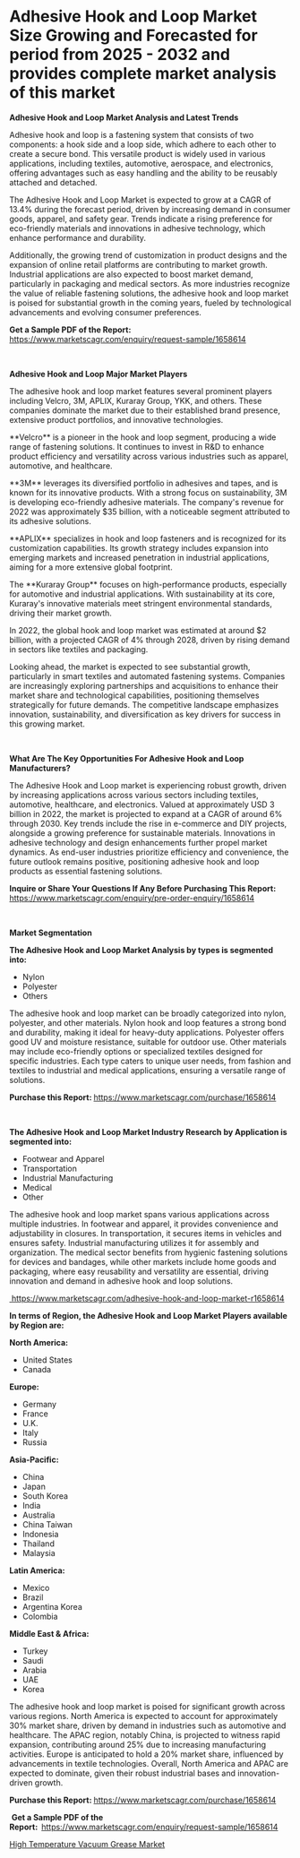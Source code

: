 <p><h1>Adhesive Hook and Loop Market Size Growing and Forecasted for period from 2025 - 2032 and provides complete market analysis of this market</h1></p><p><strong>Adhesive Hook and Loop Market Analysis and Latest Trends</strong></p>
<p><p>Adhesive hook and loop is a fastening system that consists of two components: a hook side and a loop side, which adhere to each other to create a secure bond. This versatile product is widely used in various applications, including textiles, automotive, aerospace, and electronics, offering advantages such as easy handling and the ability to be reusably attached and detached.</p><p>The Adhesive Hook and Loop Market is expected to grow at a CAGR of 13.4% during the forecast period, driven by increasing demand in consumer goods, apparel, and safety gear. Trends indicate a rising preference for eco-friendly materials and innovations in adhesive technology, which enhance performance and durability. </p><p>Additionally, the growing trend of customization in product designs and the expansion of online retail platforms are contributing to market growth. Industrial applications are also expected to boost market demand, particularly in packaging and medical sectors. As more industries recognize the value of reliable fastening solutions, the adhesive hook and loop market is poised for substantial growth in the coming years, fueled by technological advancements and evolving consumer preferences.</p></p>
<p><strong>Get a Sample PDF of the Report:&nbsp;</strong> <a href="https://www.marketscagr.com/enquiry/request-sample/1658614?utm_campaign=3191&utm_medium=2&utm_source=Github&utm_content=ia&utm_term=31032025&utm_id=adhesive-hook-and-loop">https://www.marketscagr.com/enquiry/request-sample/1658614</a></p>
<p>&nbsp;</p>
<p><strong>Adhesive Hook and Loop Major Market Players</strong></p>
<p><p>The adhesive hook and loop market features several prominent players including Velcro, 3M, APLIX, Kuraray Group, YKK, and others. These companies dominate the market due to their established brand presence, extensive product portfolios, and innovative technologies.</p><p>**Velcro** is a pioneer in the hook and loop segment, producing a wide range of fastening solutions. It continues to invest in R&D to enhance product efficiency and versatility across various industries such as apparel, automotive, and healthcare.</p><p>**3M** leverages its diversified portfolio in adhesives and tapes, and is known for its innovative products. With a strong focus on sustainability, 3M is developing eco-friendly adhesive materials. The company's revenue for 2022 was approximately $35 billion, with a noticeable segment attributed to its adhesive solutions.</p><p>**APLIX** specializes in hook and loop fasteners and is recognized for its customization capabilities. Its growth strategy includes expansion into emerging markets and increased penetration in industrial applications, aiming for a more extensive global footprint.</p><p>The **Kuraray Group** focuses on high-performance products, especially for automotive and industrial applications. With sustainability at its core, Kuraray's innovative materials meet stringent environmental standards, driving their market growth.</p><p>In 2022, the global hook and loop market was estimated at around $2 billion, with a projected CAGR of 4% through 2028, driven by rising demand in sectors like textiles and packaging.</p><p>Looking ahead, the market is expected to see substantial growth, particularly in smart textiles and automated fastening systems. Companies are increasingly exploring partnerships and acquisitions to enhance their market share and technological capabilities, positioning themselves strategically for future demands. The competitive landscape emphasizes innovation, sustainability, and diversification as key drivers for success in this growing market.</p></p>
<p>&nbsp;</p>
<p><strong>What Are The Key Opportunities For Adhesive Hook and Loop Manufacturers?</strong></p>
<p><p>The Adhesive Hook and Loop market is experiencing robust growth, driven by increasing applications across various sectors including textiles, automotive, healthcare, and electronics. Valued at approximately USD 3 billion in 2022, the market is projected to expand at a CAGR of around 6% through 2030. Key trends include the rise in e-commerce and DIY projects, alongside a growing preference for sustainable materials. Innovations in adhesive technology and design enhancements further propel market dynamics. As end-user industries prioritize efficiency and convenience, the future outlook remains positive, positioning adhesive hook and loop products as essential fastening solutions.</p></p>
<p><strong>Inquire or Share Your Questions If Any Before Purchasing This Report:</strong> <a href="https://www.marketscagr.com/enquiry/pre-order-enquiry/1658614?utm_campaign=3191&utm_medium=2&utm_source=Github&utm_content=ia&utm_term=31032025&utm_id=adhesive-hook-and-loop">https://www.marketscagr.com/enquiry/pre-order-enquiry/1658614</a></p>
<p>&nbsp;</p>
<p><strong>Market Segmentation</strong></p>
<p><strong>The Adhesive Hook and Loop Market Analysis by types is segmented into:</strong></p>
<p><ul><li>Nylon</li><li>Polyester</li><li>Others</li></ul></p>
<p><p>The adhesive hook and loop market can be broadly categorized into nylon, polyester, and other materials. Nylon hook and loop features a strong bond and durability, making it ideal for heavy-duty applications. Polyester offers good UV and moisture resistance, suitable for outdoor use. Other materials may include eco-friendly options or specialized textiles designed for specific industries. Each type caters to unique user needs, from fashion and textiles to industrial and medical applications, ensuring a versatile range of solutions.</p></p>
<p><strong>Purchase this Report:&nbsp;</strong><a href="https://www.marketscagr.com/purchase/1658614?utm_campaign=3191&utm_medium=2&utm_source=Github&utm_content=ia&utm_term=31032025&utm_id=adhesive-hook-and-loop">https://www.marketscagr.com/purchase/1658614</a></p>
<p>&nbsp;</p>
<p><strong>The Adhesive Hook and Loop Market Industry Research by Application is segmented into:</strong></p>
<p><ul><li>Footwear and Apparel</li><li>Transportation</li><li>Industrial Manufacturing</li><li>Medical</li><li>Other</li></ul></p>
<p><p>The adhesive hook and loop market spans various applications across multiple industries. In footwear and apparel, it provides convenience and adjustability in closures. In transportation, it secures items in vehicles and ensures safety. Industrial manufacturing utilizes it for assembly and organization. The medical sector benefits from hygienic fastening solutions for devices and bandages, while other markets include home goods and packaging, where easy reusability and versatility are essential, driving innovation and demand in adhesive hook and loop solutions.</p></p>
<p><a href="https://www.marketscagr.com/adhesive-hook-and-loop-market-r1658614?utm_campaign=3191&utm_medium=2&utm_source=Github&utm_content=ia&utm_term=31032025&utm_id=adhesive-hook-and-loop">&nbsp;https://www.marketscagr.com/adhesive-hook-and-loop-market-r1658614</a></p>
<p><strong>In terms of Region, the Adhesive Hook and Loop Market Players available by Region are:</strong></p>
<p>
    <p> <strong> North America: </strong>
        <ul>
            <li>United States</li>
            <li>Canada</li>
        </ul>
        </p> 
    <p> <strong> Europe: </strong>
        <ul>
            <li>Germany</li>
            <li>France</li>
            <li>U.K.</li>
            <li>Italy</li>
            <li>Russia</li>
        </ul>
        </p> 
    <p> <strong> Asia-Pacific: </strong>
        <ul>
            <li>China</li>
            <li>Japan</li>
            <li>South Korea</li>
            <li>India</li>
            <li>Australia</li>
            <li>China Taiwan</li>
            <li>Indonesia</li>
            <li>Thailand</li>
            <li>Malaysia</li>
        </ul>
        </p> 
    <p> <strong> Latin America: </strong>
        <ul>
            <li>Mexico</li>
            <li>Brazil</li>
            <li>Argentina Korea</li>
            <li>Colombia</li>
        </ul>
        </p> 
    <p> <strong> Middle East & Africa: </strong>
        <ul>
            <li>Turkey</li>
            <li>Saudi</li>
            <li>Arabia</li>
            <li>UAE</li>
            <li>Korea</li>
        </ul>
    </p>
    </p>
<p><p>The adhesive hook and loop market is poised for significant growth across various regions. North America is expected to account for approximately 30% market share, driven by demand in industries such as automotive and healthcare. The APAC region, notably China, is projected to witness rapid expansion, contributing around 25% due to increasing manufacturing activities. Europe is anticipated to hold a 20% market share, influenced by advancements in textile technologies. Overall, North America and APAC are expected to dominate, given their robust industrial bases and innovation-driven growth.</p></p>
<p><strong>Purchase this Report: </strong><a href="https://www.marketscagr.com/purchase/1658614?utm_campaign=3191&utm_medium=2&utm_source=Github&utm_content=ia&utm_term=31032025&utm_id=adhesive-hook-and-loop">https://www.marketscagr.com/purchase/1658614</a></p>
<p>&nbsp;<strong>Get a Sample PDF of the Report:&nbsp;&nbsp;</strong><a href="https://www.marketscagr.com/enquiry/request-sample/1658614?utm_campaign=3191&utm_medium=2&utm_source=Github&utm_content=ia&utm_term=31032025&utm_id=adhesive-hook-and-loop">https://www.marketscagr.com/enquiry/request-sample/1658614</a></p>
<p><strong></strong></p>
<p><p><a href="https://github.com/plawragarile/Market-Research-Report-List-1/blob/main/high-temperature-vacuum-grease-market.md?utm_campaign=3191&utm_medium=2&utm_source=Github&utm_content=ia&utm_term=31032025&utm_id=adhesive-hook-and-loop">High Temperature Vacuum Grease Market</a></p></p>